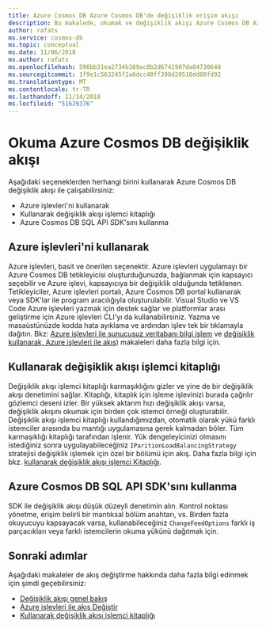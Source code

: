 ```yaml
---
title: Azure Cosmos DB Azure Cosmos DB'de değişiklik erişim akışı
description: Bu makalede, okumak ve değişiklik akışı Azure Cosmos DB Azure Cosmos DB'de erişmek kullanılabilir farklı seçenekler açıklanır.
author: rafats
ms.service: cosmos-db
ms.topic: conceptual
ms.date: 11/06/2018
ms.author: rafats
ms.openlocfilehash: 596bb31ea2734b389ac8b2d6741907da04730648
ms.sourcegitcommit: 1f9e1c563245f2a6dcc40ff398d20510dd88fd92
ms.translationtype: MT
ms.contentlocale: tr-TR
ms.lasthandoff: 11/14/2018
ms.locfileid: "51629376"
---
```

# <a name="reading-azure-cosmos-db-change-feed"></a>Okuma Azure Cosmos DB değişiklik akışı

Aşağıdaki seçeneklerden herhangi birini kullanarak Azure Cosmos DB değişiklik akışı ile çalışabilirsiniz:

* Azure işlevleri'ni kullanarak
* Kullanarak değişiklik akışı işlemci kitaplığı
* Azure Cosmos DB SQL API SDK'sını kullanma

## <a name="using-azure-functions"></a>Azure işlevleri'ni kullanarak

Azure işlevleri, basit ve önerilen seçenektir. Azure işlevleri uygulamayı bir Azure Cosmos DB tetikleyicisi oluşturduğunuzda, bağlanmak için kapsayıcı seçebilir ve Azure işlevi, kapsayıcıya bir değişiklik olduğunda tetiklenen. Tetikleyiciler, Azure işlevleri portalı, Azure Cosmos DB portal kullanarak veya SDK'lar ile program aracılığıyla oluşturulabilir. Visual Studio ve VS Code Azure işlevleri yazmak için destek sağlar ve platformlar arası geliştirme için Azure işlevleri CLI'yı da kullanabilirsiniz. Yazma ve masaüstünüzde kodda hata ayıklama ve ardından işlev tek bir tıklamayla dağıtın. Bkz: [Azure işlevleri ile sunucusuz veritabanı bilgi işlem](serverless-computing-database.md) ve [değişiklik kullanarak, Azure işlevleri ile akış](change-feed-functions.md)) makaleleri daha fazla bilgi için.

## <a name="using-the-change-feed-processor-library"></a>Kullanarak değişiklik akışı işlemci kitaplığı

Değişiklik akışı işlemci kitaplığı karmaşıklığını gizler ve yine de bir değişiklik akışı denetimini sağlar. Kitaplığı, kitaplık için işleme işlevinizi burada çağrılır gözlemci deseni izler. Bir yüksek aktarım hızı değişiklik akışı varsa, değişiklik akışını okumak için birden çok istemci örneği oluşturabilir. Değişiklik akışı işlemci kitaplığı kullandığımızdan, otomatik olarak yükü farklı istemciler arasında bu mantığı uygulamasına gerek kalmadan böler. Tüm karmaşıklığı kitaplığı tarafından işlenir. Yük dengeleyicinizi olmasını istediğiniz sonra uygulayabileceğiniz `IParitionLoadBalancingStrategy` stratejisi değişiklik işlemek için özel bir bölümü için akış. Daha fazla bilgi için bkz. [kullanarak değişiklik akışı işlemci Kitaplığı](change-feed-processor.md).

## <a name="using-the-azure-cosmos-db-sql-api-sdk"></a>Azure Cosmos DB SQL API SDK'sını kullanma

SDK ile değişiklik akışı düşük düzeyli denetimin alın. Kontrol noktası yönetme, erişim belirli bir mantıksal bölüm anahtarı, vs. Birden fazla okuyucuyu kapsayacak varsa, kullanabileceğiniz `ChangeFeedOptions` farklı iş parçacıkları veya farklı istemcilerin okuma yükünü dağıtmak için. 

## <a name="next-steps"></a>Sonraki adımlar

Aşağıdaki makaleler de akış değiştirme hakkında daha fazla bilgi edinmek için şimdi geçebilirsiniz:

* [Değişiklik akışı genel bakış](change-feed.md)
* [Azure işlevleri ile akış Değiştir](change-feed-functions.md)
* [Kullanarak değişiklik akışı işlemci kitaplığı](change-feed-processor.md)